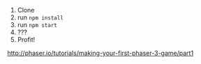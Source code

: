 1. Clone
2. run `npm install`
3. run `npm start`
4. ???
5. Profit!

http://phaser.io/tutorials/making-your-first-phaser-3-game/part1